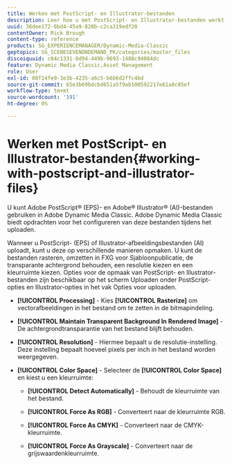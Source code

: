 ```yaml
---
title: Werken met PostScript- en Illustrator-bestanden
description: Leer hoe u met PostScript- en Illustrator-bestanden werkt in Adobe Dynamic Media Classic.
uuid: 36dee172-8bd4-45a9-820b-c2ca319edf20
contentOwner: Rick Brough
content-type: reference
products: SG_EXPERIENCEMANAGER/Dynamic-Media-Classic
geptopics: SG_SCENESEVENONDEMAND_PK/categories/master_files
discoiquuid: c04c1331-8d94-449b-9693-1488c94084dc
feature: Dynamic Media Classic,Asset Management
role: User
exl-id: 08f14fe9-3e3b-4235-a6c5-b6b6d2ffc4bd
source-git-commit: 65e3b69bdcbd651a5f9ab100592217e61a8c05ef
workflow-type: tm+mt
source-wordcount: '191'
ht-degree: 0%

---
```


# Werken met PostScript- en Illustrator-bestanden{#working-with-postscript-and-illustrator-files}

U kunt Adobe PostScript® (EPS)- en Adobe® Illustrator® (AI)-bestanden gebruiken in Adobe Dynamic Media Classic. Adobe Dynamic Media Classic biedt opdrachten voor het configureren van deze bestanden tijdens het uploaden.

Wanneer u PostScript- (EPS) of Illustrator-afbeeldingsbestanden (AI) uploadt, kunt u deze op verschillende manieren opmaken. U kunt de bestanden rasteren, omzetten in FXG voor Sjabloonpublicatie, de transparante achtergrond behouden, een resolutie kiezen en een kleurruimte kiezen. Opties voor de opmaak van PostScript- en Illustrator-bestanden zijn beschikbaar op het scherm Uploaden onder PostScript-opties en Illustrator-opties in het vak Opties voor uploaden.

* **[!UICONTROL Processing]** - Kies **[!UICONTROL Rasterize]** om vectorafbeeldingen in het bestand om te zetten in de bitmapindeling.

* **[!UICONTROL Maintain Transparent Background In Rendered Image]** - De achtergrondtransparantie van het bestand blijft behouden.

* **[!UICONTROL Resolution]** - Hiermee bepaalt u de resolutie-instelling. Deze instelling bepaalt hoeveel pixels per inch in het bestand worden weergegeven.

* **[!UICONTROL Color Space]** - Selecteer de **[!UICONTROL Color Space]** en kiest u een kleurruimte:

   * **[!UICONTROL Detect Automatically]** - Behoudt de kleurruimte van het bestand.

   * **[!UICONTROL Force As RGB]** - Converteert naar de kleurruimte RGB.

   * **[!UICONTROL Force As CMYK]** - Converteert naar de CMYK-kleurruimte.

   * **[!UICONTROL Force As Grayscale]** - Converteert naar de grijswaardenkleurruimte.
